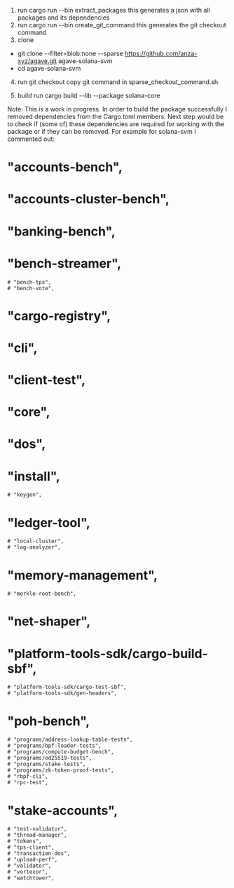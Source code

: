 1. run cargo run --bin extract_packages this generates a json with all packages and its dependencies
2. run cargo run --bin create_git_command this generates the git checkout command
3. clone
- git clone --filter=blob:none --sparse https://github.com/anza-xyz/agave.git agave-solana-svm
- cd agave-solana-svm
4. run git checkout
copy git command in sparse_checkout_command.sh

5. build
run cargo build --lib --package solana-core

Note: This is a work in progress. In order to build the package successfully I removed dependencies from the Cargo.toml members. 
Next step would be to check if (some of) these dependencies are required for working with the package or if they can be removed.
For example for solana-svm I commented out:
# "accounts-bench",
# "accounts-cluster-bench",
# "banking-bench",
# "bench-streamer",
    # "bench-tps",
    # "bench-vote",
# "cargo-registry",
# "cli",
# "client-test",
# "core",
# "dos",
# "install",
    # "keygen",
# "ledger-tool",
    # "local-cluster",
    # "log-analyzer",
# "memory-management",
    # "merkle-root-bench",
# "net-shaper",
# "platform-tools-sdk/cargo-build-sbf",
    # "platform-tools-sdk/cargo-test-sbf",
    # "platform-tools-sdk/gen-headers",
# "poh-bench",
    # "programs/address-lookup-table-tests",
    # "programs/bpf-loader-tests",
    # "programs/compute-budget-bench",
    # "programs/ed25519-tests",
    # "programs/stake-tests",
    # "programs/zk-token-proof-tests",
    # "rbpf-cli",
    # "rpc-test",
# "stake-accounts",
    # "test-validator",
    # "thread-manager",
    # "tokens",
    # "tps-client",
    # "transaction-dos",
    # "upload-perf",
    # "validator",
    # "vortexor",
    # "watchtower",